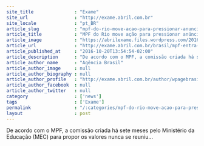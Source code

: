 ```yaml
---
site_title               : "Exame"
site_url                 : "http://exame.abril.com.br"
site_locale              : "pt_BR"
article_slug             : "mpf-do-rio-move-acao-para-pressionar-anuncio-de-custo-por-aluno"
article_title            : "MPF do Rio move ação para pressionar anúncio de custo por aluno"
article_image            : "https://abrilexame.files.wordpress.com/2016/09/size_960_16_9_escola50.jpg?quality=70&strip=all&w=960"
article_url              : "http://exame.abril.com.br/brasil/mpf-entra-com-acao-para-pressionar-anuncio-de-custo-por-aluno/"
article_published_at     : "2016-10-20T13:54:54-02:00"
article_description      : "De acordo com o MPF, a comissão criada há sete meses pelo Ministério da Educação (MEC) para propor os valores nunca se reuniu..."
article_author_name      : "Agência Brasil"
article_author_image     : null
article_author_biography : null
article_author_profile   : "http://exame.abril.com.br/author/wpagebrasil/"
article_author_facebook  : null
article_author_twitter   : null
category                 : ['news']
tags                     : ['Exame']
permalink                : "/:categories/mpf-do-rio-move-acao-para-pressionar-anuncio-de-custo-por-aluno/"
layout                   : post
---
```


De acordo com o MPF, a comissão criada há sete meses pelo Ministério da Educação (MEC) para propor os valores nunca se reuniu...
